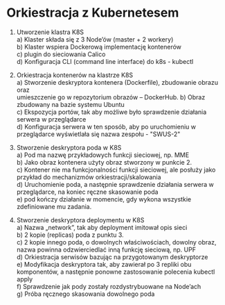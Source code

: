 # Orkiestracja z Kubernetesem 

1. Utworzenie klastra K8S  
a) Klaster składa się z 3 Node’ów (master + 2 workery)  
b) Klaster wspiera Dockerową implementację kontenerów  
c) plugin do sieciowania Calico  
d) Konfiguracja CLI (command line interface) do k8s - kubectl  

2. Orkiestracja kontenerów na klastrze K8S  
a) Stworzenie deskryptora kontenera (Dockerfile), zbudowanie obrazu oraz  
umieszczenie go w repozytorium obrazów – DockerHub.
b) Obraz zbudowany na bazie systemu Ubuntu  
c) Ekspozycja portów, tak aby możliwe było sprawdzenie działania
serwera w przeglądarce  
d) Konfiguracja serwera w ten sposób, aby po uruchomieniu w
przeglądarce wyświetlała się nazwa zespołu - "SWUS-2"  

3. Stworzenie deskryptora poda w K8S    
a) Pod ma nazwę przykładowych funkcji sieciowej, np. MME  
b) Jako obraz kontenera użyty obraz stworzony w punkcie 2.  
c) Kontener nie ma funkcjonalności funkcji sieciowej, ale posłuży jako
przykład do mechanizmów orkiestracji/skalowania  
d) Uruchomienie poda, a następnie sprawdzenie działania serwera w
przeglądarce, na koniec ręczne skasowanie poda  
e) pod kończy działanie w momencie, gdy wykona wszystkie
zdefiniowane mu zadania.  

4. Stworzenie deskryptora deploymentu w K8S  
a) Nazwa „network”, tak aby deployment imitował opis sieci  
b) 2 kopie (replicas) poda z punktu 3.  
c) 2 kopie innego poda, o dowolnych właściwościach, dowolny
obraz, nazwa powinna odzwierciedlać inną funkcję sieciową, np. UPF  
d) Orkiestracja serwisów bazując na przygotowanym
deskryptorze  
e) Modyfikacja deskryptora tak, aby zawierał po 3 repliki obu
komponentów, a następnie ponowne zastosowanie polecenia
kubectl apply  
f) Sprawdzenie jak pody zostały rozdystrybuowane na Node’ach  
g) Próba ręcznego skasowania dowolnego poda  
